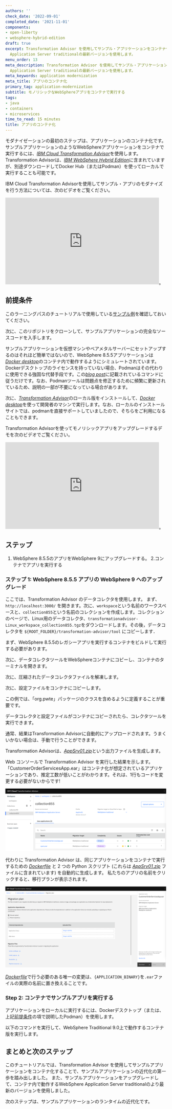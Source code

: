 ```yaml
---
authors: ''
check_date: '2022-09-01'
completed_date: '2021-11-01'
components:
- open-liberty
- websphere-hybrid-edition
draft: true
excerpt: Transformation Advisor を使用してサンプル・アプリケーションをコンテナ化することで、サンプル・アプリケーションの近代化の第一歩を踏み出します。また、サンプルアプリケーションをアップグレードして、コンテナ内で動作するWebSphere
  Application Server traditionalの最新バージョンを使用します。
menu_order: 13
meta_description: Transformation Advisor を使用してサンプル・アプリケーションをコンテナ化することで、サンプル・アプリケーションの近代化の第一歩を踏み出します。また、サンプルアプリケーションをアップグレードして、コンテナ内で動作するWebSphere
  Application Server traditionalの最新バージョンを使用します。
meta_keywords: application modernization
meta_title: アプリのコンテナ化
primary_tag: application-modernization
subtitle: モノリシックなWebSphereアプリをコンテナで実行する
tags:
- java
- containers
- microservices
time_to_read: 15 minutes
title: アプリのコンテナ化
---
```


モダナイゼーションの最初のステップは、アプリケーションのコンテナ化です。サンプルアプリケーションのようなWebSphereアプリケーションをコンテナで実行するには、<a href="https://www.ibm.com/garage/method/practices/learn/ibm-transformation-advisor" target="_blank" rel="noopener noreferrer">_IBM Cloud Transformation Advisor_</a>を使用します。Transformation Advisorは、<a href="https://www.ibm.com/jp-ja/cloud/websphere-hybrid-edition" target="_blank" rel="noopener noreferrer">_IBM WebSphere Hybrid Edition_</a>に含まれていますが、別途ダウンロードしてDocker Hub（またはPodman）を使ってローカルで実行することも可能です。

IBM Cloud Transformation Advisorを使用してサンプル・アプリのモダナイズを行う方法については、次のビデオをご覧ください。

<iframe width="480" height="270" src="https://www.ustream.tv/embed/recorded/130909610" scrolling="no" allowfullscreen webkitallowfullscreen frameborder="0" style="border:0 none transparent;"></iframe>。

## 前提条件

このラーニングパスのチュートリアルで使用している[サンプル例](/learningpaths/get-started-application-modernization/modernizing-apps-step-by-step/architecture-sample-app/)を確認しておいてください。

次に、このリポジトリをクローンして、サンプルアプリケーションの完全なソースコードを入手します。


サンプルアプリケーションを仮想マシンやベアメタルサーバーにセットアップするのはそれほど簡単ではないので、WebSphere 8.5.5アプリケーションは<a href="https://www.docker.com/get-started" target="_blank" rel="noopener noreferrer">_Docker desktop_</a>のコンテナ内で動作するようにシミュレートされています。Dockerデスクトップのライセンスを持っていない場合、Podmanはその代わりに使用できる強固な代替手段です。この<a href="https://www.stevemar.net/docker-to-podman/" target="_blank" rel="noopener noreferrer">_blog post_</a>に記載されているコマンドに従うだけです。なお、Podmanツールは問題点を修正するために頻繁に更新されているため、説明の一部が不要になっている場合があります。

次に、<a href="https://www.ibm.com/docs/en/cta?topic=started-non-ocp-install" target="_blank" rel="noopener noreferrer">_Transformation Advisor_</a>のローカル版をインストールして、<a href="https://www.docker.com/get-started" target="_blank" rel="noopener noreferrer">_Docker desktop_</a>を使って開発者のマシンで実行します。なお、ローカルのインストールサイトでは、podmanを直接サポートしていましたので、そちらをご利用になることもできます。

Transformation Advisorを使ってモノリシックアプリをアップグレードするデモを次のビデオでご覧ください。

<iframe width="480" height="270" src="https://www.ustream.tv/embed/recorded/130909611" scrolling="no" allowfullscreen webkitallowfullscreen frameborder="0" style="border:0 none transparent;"></iframe>。

## ステップ

1. WebSphere 8.5.5のアプリをWebSphere 9にアップグレードする。
2.コンテナでアプリを実行する

### ステップ 1: WebSphere 8.5.5 アプリの WebSphere 9 へのアップグレード

ここでは、Transformation Advisor のデータコレクタを使用します。  まず、`http://localhost:3000/` を開きます。次に、`workspace`という名前のワークスペースと、`collection855`という名前のコレクションを作成します。コレクションのページで、Linux用のデータコレクタ、`transformationadvisor-Linux_workspace_collection855.tgz`をダウンロードします。その後，データコレクタを `${ROOT_FOLDER}/transformation-advisor/tool` にコピーします．

まず、WebSphere 8.5.5のレガシーアプリを実行するコンテナをビルドして実行する必要があります。


次に、データコレクタツールをWebSphereコンテナにコピーし、コンテナのターミナルを開きます。


次に、圧縮されたデータコレクタファイルを解凍します。


次に、設定ファイルをコンテナにコピーします。


この例では、「org.pwte」パッケージのクラスを含めるように定義することが重要です。


データコレクタと設定ファイルがコンテナにコピーされたら、コレクタツールを実行できます。


通常、結果はTransformation Advisorに自動的にアップロードされます。うまくいかない場合は、手動で行うことができます。


Transformation Advisorは、<a href="https://github.com/IBM/application-modernization-javaee-quarkus/blob/master/transformation-advisor/wast855-to-wast90/AppSrv01.zip" target="_blank" rel="noopener noreferrer">_AppSrv01.zip_</a>という出力ファイルを生成します。

Web コンソールで Transformation Advisor を実行した結果を示します。「CustomerOrderServicesApp.ear」はコンテナ化が想定されているアプリケーションであり、推定工数が低いことがわかります。それは、1行もコードを変更する必要がないからです!

![Webコンソールでトランスフォーメーションアドバイザーを実行した結果](images/transformation-advisor-results.png)

代わりに Transformation Advisor は、同じアプリケーションをコンテナで実行するための <a href="https://github.com/IBM/application-modernization-javaee-quarkus/blob/master/transformation-advisor/wast855-to-wast90/customerorderservicesapp_migrationBundle/Dockerfile" target="_blank" rel="noopener noreferrer">_Dockerfile_</a> と 2 つの Python スクリプト (これらは <a href="https://github.com/IBM/application-modernization-javaee-quarkus/blob/master/transformation-advisor/wast855-to-wast90/AppSrv01.zip" target="_blank" rel="noopener noreferrer">_AppSrv01.zip_</a> ファイルに含まれています) を自動的に生成します。  私たちのアプリの名前をクリックすると、移行プランが表示されます。

![Migration plan in Transformation Advisor](images/migration-plan.png)

<a href="https://github.com/IBM/application-modernization-javaee-quarkus/blob/master/transformation-advisor/wast855-to-wast90/customerorderservicesapp_migrationBundle/Dockerfile" target="_blank" rel="noopener noreferrer">_Dockerfile_</a>で行う必要のある唯一の変更は、`{APPLICATION_BINARY}`を`.ear`ファイルの実際の名前に置き換えることです。


### Step 2: コンテナでサンプルアプリを実行する

アプリケーションをローカルに実行するには、Dockerデスクトップ（または、上記[前提条件](#prerequisites)の項で説明したPodman）を使用します。

以下のコマンドを実行して、WebSphere Traditional 9.0上で動作するコンテナ版を実行します。


## まとめと次のステップ

このチュートリアルでは、Transformation Advisor を使用してサンプルアプリケーションをコンテナ化することで、サンプルアプリケーションの近代化の第一歩を踏み出しました。  また、サンプルアプリケーションをアップグレードして、コンテナ内で動作するWebSphere Application Server traditionalのより最新のバージョンを使用しました。

次のステップは、サンプルアプリケーションのランタイムの近代化です。